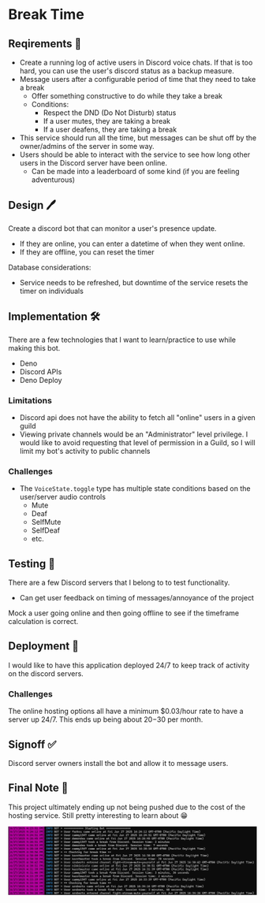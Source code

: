 # Break Time

## Reqirements 📖

- Create a running log of active users in Discord voice chats. If that is too hard, you can use the user's discord status as a backup measure.
- Message users after a configurable period of time that they need to take a break
  - Offer something constructive to do while they take a break
  - Conditions:
    - Respect the DND (Do Not Disturb) status
    - If a user mutes, they are taking a break
    - If a user deafens, they are taking a break
- This service should run all the time, but messages can be shut off by the owner/admins of the server in some way.
- Users should be able to interact with the service to see how long other users in the Discord server have been online. 
  - Can be made into a leaderboard of some kind (if you are feeling adventurous)

## Design 🖊️

Create a discord bot that can monitor a user's presence update.
- If they are online, you can enter a datetime of when they went online.
- If they are offline, you can reset the timer

Database considerations:
- Service needs to be refreshed, but downtime of the service resets the timer on individuals

## Implementation 🛠️

There are a few technologies that I want to learn/practice to use while making this bot.

- Deno
- Discord APIs
- Deno Deploy

### Limitations
- Discord api does not have the ability to fetch all "online" users in a given guild
- Viewing private channels would be an "Administrator" level privilege. I would like to avoid requesting that level of permission in a Guild, so I will limit my bot's activity to public channels

### Challenges
- The `VoiceState.toggle` type has multiple state conditions based on the user/server audio controls
  - Mute
  - Deaf
  - SelfMute
  - SelfDeaf
  - etc.


## Testing 🔬

There are a few Discord servers that I belong to to test functionality. 
- Can get user feedback on timing of messages/annoyance of the project

Mock a user going online and then going offline to see if the timeframe calculation is correct.

## Deployment 🥲

I would like to have this application deployed 24/7 to keep track of activity on the discord servers. 

### Challenges

The online hosting options all have a minimum $0.03/hour rate to have a server up 24/7. This ends up being about $20-$30 per month.

## Signoff ✅

Discord server owners install the bot and allow it to message users.

## Final Note 🙏

This project ultimately ending up not being pushed due to the cost of the hosting service. Still pretty interesting to learn about 😁

![logs](assets/logs.png)